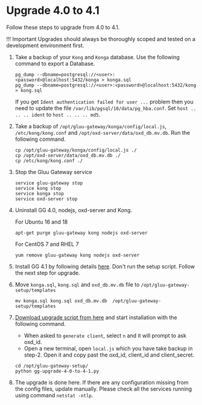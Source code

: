 # Upgrade 4.0 to 4.1

Follow these steps to upgrade from 4.0 to 4.1.

!!! Important
    Upgrades should always be thoroughly scoped and tested on a development environment first.

1. Take a backup of your `Kong` and `Konga` database. Use the following command to export a Database.

      ```
      pg_dump --dbname=postgresql://<user>:<password>@localhost:5432/konga > konga.sql
      pg_dump --dbname=postgresql://<user>:<password>@localhost:5432/kong > kong.sql
      ```
      
      If you get `Ident authentication failed for user ...` problem then you need to update the file `/var/lib/pgsql/10/data/pg_hba.conf`. Set `host .. .. .. ident` to `host .. .. .. md5`.

1. Take a backup of `/opt/gluu-gateway/konga/config/local.js`, `/etc/kong/kong.conf` and `/opt/oxd-server/data/oxd_db.mv.db`. Run the following command.

      ```
      cp /opt/gluu-gateway/konga/config/local.js ./
      cp /opt/oxd-server/data/oxd_db.mv.db ./
      cp /etc/kong/kong.conf ./
      ```
      
1. Stop the Gluu Gateway service

      ```
      service gluu-gateway stop
      service kong stop
      service konga stop
      service oxd-server stop
      ```

1. Uninstall GG 4.0, nodejs, oxd-server and Kong. 

      For Ubuntu 16 and 18
      ```
      apt-get purge gluu-gateway kong nodejs oxd-server
      ```
      
      For CentOS 7 and RHEL 7
      ```
      yum remove gluu-gateway kong nodejs oxd-server
      ```

1. Install GG 4.1 by following details [here](./installation). Don't run the setup script. Follow the next step for upgrade.

1. Move `konga.sql`, `kong.sql` and `oxd_db.mv.db` file to `/opt/gluu-gateway-setup/templates`

      ```
      mv konga.sql kong.sql oxd_db.mv.db  /opt/gluu-gateway-setup/templates
      ```

1. [Download upgrade script from here](https://raw.githubusercontent.com/GluuFederation/gluu-gateway-setup/version_4.1/setup/gg-upgrade-4-0-to-4-1.py) and start installation with the following command.
      
      - When asked to `generate client`, select `n` and it will prompt to ask oxd_id.
      - Open a new terminal, open `local.js` which you have take backup in step-2. Open it and copy past the oxd_id, client_id and client_secret.

      ```
      cd /opt/gluu-gateway-setup/
      python gg-upgrade-4-0-to-4-1.py
      ```

1. The upgrade is done here. If there are any configuration missing from the config files, update manually. Please check all the services running using command `netstat -ntlp`.
